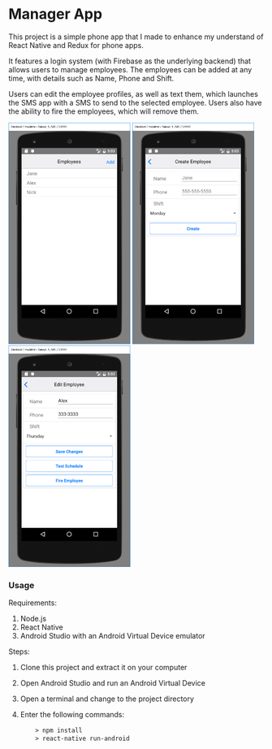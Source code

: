 # Manager App

This project is a simple phone app that I made to enhance my understand of React Native and Redux for phone apps.

It features a login system (with Firebase as the underlying backend) that allows users to manage employees.
The employees can be added at any time, with details such as Name, Phone and Shift.

Users can edit the employee profiles, as well as text them, which launches the SMS app with a SMS to send to the selected employee.
Users also have the ability to fire the employees, which will remove them.

<img src="/screenshots/screenshot1.png" width="240">
<img src="/screenshots/screenshot2.png" width="240">
<img src="/screenshots/screenshot3.png" width="240">

### Usage ###

Requirements:

1. Node.js
2. React Native
3. Android Studio with an Android Virtual Device emulator

Steps:

1. Clone this project and extract it on your computer
2. Open Android Studio and run an Android Virtual Device
3. Open a terminal and change to the project directory
4. Enter the following commands:

	```
		> npm install
		> react-native run-android
	```
